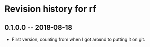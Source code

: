 # Revision history for rf

## 0.1.0.0  -- 2018-08-18

* First version, counting from when I got around to putting it on git.
